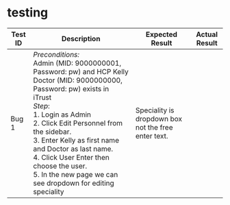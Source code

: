 # testing
| Test ID| Description | Expected Result | Actual Result |
| ------------- | ----------------------- | -------------------------------------------------- | ----------- |
| Bug 1 | _Preconditions: <br>_ Admin (MID: 9000000001, Password: pw) and HCP Kelly Doctor (MID: 9000000000, Password: pw) exists in iTrust <br /> _Step_: <br> 1. Login as Admin <br> 2. Click Edit Personnel from the sidebar. <br> 3. Enter Kelly as first name and Doctor as last name. <br> 4. Click User Enter then choose the user. <br> 5. In the new page we can see dropdown for editing speciality| Speciality is dropdown box not the free enter text.|
